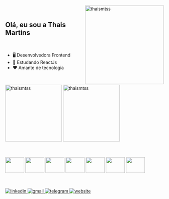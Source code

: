 <img align="right" width="250px" style="margin-top:-20px" alt="thaismtss" src="https://i.ibb.co/DkMBF6g/octocat-1683677671824.png" />

## Olá, eu sou a Thais Martins
<br/>

- 🖥️ Desenvolvedora Frontend
- 📖 Estudando ReactJs
- ❤️ Amante de tecnologia
##

<br/>
<div>
  <img height="180em" alt="thaismtss" src="https://github-readme-stats.vercel.app/api?username=thaismtss&show_icons=true&theme=dracula"/>
  <img height="180em" alt="thaismtss" src="https://github-readme-stats.vercel.app/api/top-langs/?username=thaismtss&layout=compact&theme=dracula" />
</div>

##

<div>
  <br/>
  <img height="50" width="60" src="https://cdn.jsdelivr.net/gh/devicons/devicon/icons/javascript/javascript-original.svg" />
  <img height="50" width="60" src="https://cdn.jsdelivr.net/gh/devicons/devicon/icons/typescript/typescript-original.svg" />
  <img height="50" width="60" src="https://cdn.jsdelivr.net/gh/devicons/devicon/icons/html5/html5-original.svg" />
  <img height="50" width="60" src="https://cdn.jsdelivr.net/gh/devicons/devicon/icons/vuejs/vuejs-original.svg" />
  <img height="50" width="60" src="https://cdn.jsdelivr.net/gh/devicons/devicon/icons/react/react-original.svg" />
  <img height="50" width="60" src="https://cdn.jsdelivr.net/gh/devicons/devicon/icons/figma/figma-original.svg" />
  <img height="50" width="60" src="https://cdn.jsdelivr.net/gh/devicons/devicon/icons/python/python-original.svg" />    
  <br/>
</div>

##

<br />
<div>
  <a href="https://www.linkedin.com/in/thais-martins-1b4692190/" target="_blank">
    <img src="https://img.shields.io/badge/LinkedIn-0077B5?style=for-the-badge&logo=linkedin&logoColor=white" alt="linkedin">
  </a>
  <a href="mailto:thaismartins1999@gmail.com" target="_blank">
    <img src="https://img.shields.io/badge/Gmail-D14836?style=for-the-badge&logo=gmail&logoColor=white" alt="gmail">
  </a>
  <a href="https://t.me/thaismtss" target="_blank">
    <img src="https://img.shields.io/badge/Telegram-2CA5E0?style=for-the-badge&logo=telegram&logoColor=white" alt="telegram">
  </a>
  <a href="https://portfolio-thaismtss.vercel.app/" target="_blank">
    <img src="https://img.shields.io/badge/website-000000?style=for-the-badge&logo=About.me&logoColor=white" alt="website">
  </a>
</div>
